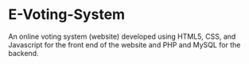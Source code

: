 # E-Voting-System
An online voting system (website) developed using HTML5, CSS, and Javascript for the front end of the website and PHP and MySQL for the backend.
